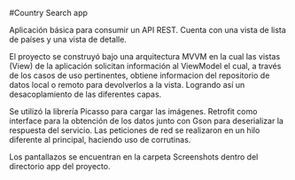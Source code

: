 #Country Search app

Aplicación básica para consumir un API REST. Cuenta con una vista de lista de países y una vista de detalle.

El proyecto se construyó bajo una arquitectura MVVM en la cual las vistas (View) de la aplicación solicitan información al ViewModel el cual, a través de los casos de uso pertinentes, obtiene informacion del repositorio de datos local o remoto para devolverlos a la vista. Logrando así un desacoplamiento de las diferentes capas.

Se utilizó la librería Picasso para cargar las imágenes. Retrofit como interface para la obtención de los datos junto con Gson para deserializar la respuesta del servicio. Las peticiones de red se realizaron en un hilo diferente al principal, haciendo uso de corrutinas.

Los pantallazos se encuentran en la carpeta Screenshots dentro del directorio app del proyecto.

